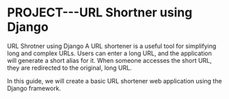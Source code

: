 # PROJECT---URL Shortner using Django
URL Shrotner using Django
A URL shortener is a useful tool for simplifying long and complex URLs. Users can enter a long URL, and the application will generate a short alias for it. When someone accesses the short URL, they are redirected to the original, long URL.

In this guide, we will create a basic URL shortener web application using the Django framework.
